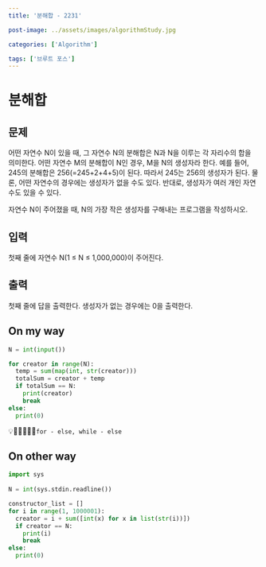 ```yaml
---
title: '분해합 - 2231'

post-image: ../assets/images/algorithmStudy.jpg

categories: ['Algorithm']

tags: ['브루트 포스']
---
```


# 분해합

## 문제

어떤 자연수 N이 있을 때, 그 자연수 N의 분해합은 N과 N을 이루는 각 자리수의 합을 의미한다. 어떤 자연수 M의 분해합이 N인 경우, M을 N의 생성자라 한다. 예를 들어, 245의 분해합은 256(=245+2+4+5)이 된다. 따라서 245는 256의 생성자가 된다. 물론, 어떤 자연수의 경우에는 생성자가 없을 수도 있다. 반대로, 생성자가 여러 개인 자연수도 있을 수 있다.

자연수 N이 주어졌을 때, N의 가장 작은 생성자를 구해내는 프로그램을 작성하시오.

## 입력

첫째 줄에 자연수 N(1 ≤ N ≤ 1,000,000)이 주어진다.

## 출력

첫째 줄에 답을 출력한다. 생성자가 없는 경우에는 0을 출력한다.

## On my way

```python
N = int(input())

for creator in range(N):
  temp = sum(map(int, str(creator)))
  totalSum = creator + temp
  if totalSum == N:
    print(creator)
    break
else:
  print(0)
```

💡`for - else, while - else`

## On other way

```python
import sys
  
N = int(sys.stdin.readline())

constructor_list = []
for i in range(1, 1000001):
  creator = i + sum([int(x) for x in list(str(i))])
  if creator == N:
    print(i)
    break
else:
  print(0)
```

